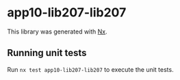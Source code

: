 # app10-lib207-lib207

This library was generated with [Nx](https://nx.dev).

## Running unit tests

Run `nx test app10-lib207-lib207` to execute the unit tests.
